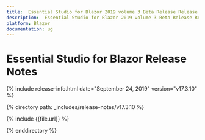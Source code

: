 ```yaml
---
title:  Essential Studio for Blazor 2019 volume 3 Beta Release Release Notes  
description:  Essential Studio for Blazor 2019 volume 3 Beta Release Release Notes  
platform: Blazor
documentation: ug
---
```


# Essential Studio for Blazor  Release Notes  

{% include release-info.html date="September 24, 2019"  version="v17.3.10" %} 

{% directory path: _includes/release-notes/v17.3.10 %}

{% include {{file.url}} %}

{% enddirectory %}
